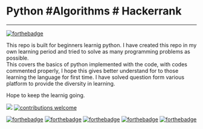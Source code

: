 # Python #Algorithms # Hackerrank 
<hr>

[![forthebadge](https://forthebadge.com/images/badges/made-with-python.svg)](https://forthebadge.com) <br>

This repo is built for beginners learnig python. I have created this repo in my own learning period and tried to solve as many programming problems as possible.<br>
This covers the basics of python implemented with the code, with codes commented properly, I hope this gives better understand for to those <br>learning the language for first time.
I have solved question form various platform to provide the diversity in learning. 

Hope to keep the learnig going. 

<a href="https://www.codacy.com/gh/prashant333/Python/dashboard?utm_source=github.com&amp;utm_medium=referral&amp;utm_content=prashant333/Python&amp;utm_campaign=Badge_Grade"><img src="https://app.codacy.com/project/badge/Grade/f04289a2770544da94083f80c8b32c16"/></a> [![contributions welcome](https://img.shields.io/badge/contributions-welcome-brightgreen.svg?style=flat)](https://github.com/dwyl/esta/issues) 

[![forthebadge](https://forthebadge.com/images/badges/uses-badges.svg)](https://forthebadge.com) [![forthebadge](https://forthebadge.com/images/badges/gluten-free.svg)](https://forthebadge.com) [![forthebadge](https://forthebadge.com/images/badges/built-with-love.svg)](https://forthebadge.com) [![forthebadge](https://forthebadge.com/images/badges/contains-technical-debt.svg)](https://forthebadge.com) [![forthebadge](https://forthebadge.com/images/badges/powered-by-overtime.svg)](https://forthebadge.com)
